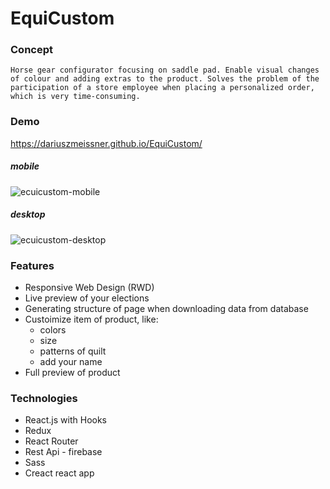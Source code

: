 # EquiCustom

### Concept

`Horse gear configurator focusing on saddle pad. Enable visual changes of colour and adding extras to the product. Solves the problem of the participation of a store employee when placing a personalized order, which is very time-consuming. `

### Demo
https://dariuszmeissner.github.io/EquiCustom/

##### mobile
![ecuicustom-mobile](https://user-images.githubusercontent.com/59477908/142771092-9f074f77-5f5e-44c9-8d38-34de0f96164f.jpg)
##### desktop
![ecuicustom-desktop](https://user-images.githubusercontent.com/59477908/142771109-7d35c0c3-da19-4911-ae9c-9c7c394bab46.jpg)





### Features
* Responsive Web Design (RWD)
* Live preview of your elections
* Generating structure of page when downloading data from database
* Custoimize item of product, like: 
    - colors 
    - size
    - patterns of quilt
    - add your name
* Full preview of product
    

### Technologies
* React.js with Hooks
* Redux
* React Router
* Rest Api - firebase
* Sass
* Creact react app
